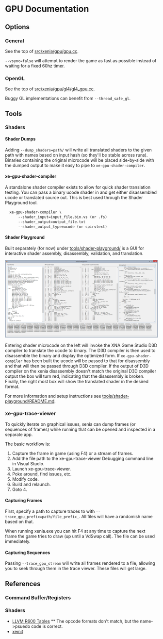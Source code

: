 # GPU Documentation

## Options

### General

See the top of [src/xenia/gpu/gpu.cc](https://github.com/benvanik/xenia/blob/master/src/xenia/gpu/gpu.cc).

`--vsync=false` will attempt to render the game as fast as possible instead of
waiting for a fixed 60hz timer.

### OpenGL

See the top of [src/xenia/gpu/gl4/gl4_gpu.cc](https://github.com/benvanik/xenia/blob/master/src/xenia/gpu/gl4/gl4_gpu.cc).

Buggy GL implementations can benefit from `--thread_safe_gl`.

## Tools

### Shaders

#### Shader Dumps

Adding `--dump_shaders=path/` will write all translated shaders to the given
path with names based on input hash (so they'll be stable across runs).
Binaries containing the original microcode will be placed side-by-side with
the dumped output to make it easy to pipe to `xe-gpu-shader-compiler`.

#### xe-gpu-shader-compiler

A standalone shader compiler exists to allow for quick shader translation
testing. You can pass a binary ucode shader in and get either disassembled
ucode or translated source out. This is best used through the Shader
Playground tool.

```
  xe-gpu-shader-compiler \
      --shader_input=input_file.bin.vs (or .fs)
      --shader_output=output_file.txt
      --shader_output_type=ucode (or spirvtext)
```

#### Shader Playground

Built separately (for now) under [tools/shader-playground/](https://github.com/benvanik/xenia/blob/master/tools/shader-playground/)
is a GUI for interactive shader assembly, disassembly, validation, and
translation.

![Shader Playground Screenshot](images/shader_playground.png?raw=true)

Entering shader microcode on the left will invoke the XNA Game Studio
D3D compiler to translate the ucode to binary. The D3D compiler is then
used to disassemble the binary and display the optimized form. If
`xe-gpu-shader-compiler` has been built the ucode will be passed to that
for disassembly and that will then be passed through D3D compiler. If
the output of D3D compiler on the xenia disassembly doesn't match the
original D3D compiler output the box will turn red, indicating that the
disassembly is broken. Finally, the right most box will show the
translated shader in the desired format.

For more information and setup instructions see
[tools/shader-playground/README.md](https://github.com/benvanik/xenia/blob/master/tools/shader-playground/README.md).

### xe-gpu-trace-viewer

To quickly iterate on graphical issues, xenia can dump frames (or sequences of
frames) while running that can be opened and inspected in a separate app.

The basic workflow is:

1. Capture the frame in game (using F4) or a stream of frames.
2. Add the file path to the xe-gpu-trace-viewer Debugging command line in
Visual Studio.
3. Launch xe-gpu-trace-viewer.
4. Poke around, find issues, etc.
5. Modify code.
6. Build and relaunch.
7. Goto 4.

#### Capturing Frames

First, specify a path to capture traces to with
`--trace_gpu_prefix=path/file_prefix_`. All files will have a randomish name
based on that.

When running xenia.exe you can hit F4 at any time to capture the next frame the
game tries to draw (up until a VdSwap call). The file can be used immediately.

#### Capturing Sequences

Passing `--trace_gpu_stream` will write all frames rendered to a file, allowing
you to seek through them in the trace viewer. These files will get large.

## References

### Command Buffer/Registers

### Shaders

* [LLVM R600 Tables](https://llvm.org/viewvc/llvm-project/llvm/trunk/lib/Target/R600/R600Instructions.td)
** The opcode formats don't match, but the name->psuedo code is correct.
* [xemit](https://github.com/gligli/libxemit/blob/master/xemitops.c)
